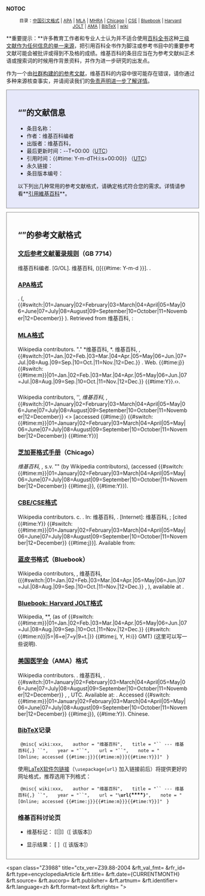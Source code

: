 __NOTOC__

<div style="width: 90%; text-align: center; font-size: 85%; margin: 10px auto;">

目录：[中国引文格式](https://zh.wikipedia.org/wiki/#GB7714 "wikilink") |
[APA](https://zh.wikipedia.org/wiki/#APA格式 "wikilink") |
[MLA](https://zh.wikipedia.org/wiki/#MLA格式 "wikilink") |
[MHRA](https://zh.wikipedia.org/wiki/#MHRA格式 "wikilink") |
[Chicago](https://zh.wikipedia.org/wiki/#Chicago "wikilink") |
[CSE](https://zh.wikipedia.org/wiki/#CBE/CSE格式 "wikilink") |
[Bluebook](https://zh.wikipedia.org/wiki/#Bluebook "wikilink") |
[Harvard
JOLT](https://zh.wikipedia.org/wiki/#Bluebook:_Harvard_JOLT格式 "wikilink")
| [AMA](https://zh.wikipedia.org/wiki/#AMA "wikilink") |
[BibTeX](https://zh.wikipedia.org/wiki/#BibTeX记录 "wikilink") |
[wiki](https://zh.wikipedia.org/wiki/#维基百科讨论页 "wikilink")

</div>

**重要提示：**许多教育工作者和专业人士认为并不适合使用[百科全书](../Page/百科全书.md "wikilink")这种[三级文献作为任何信息的单一来源](https://zh.wikipedia.org/wiki/三级文献 "wikilink")，把引用百科全书作为脚注或参考书目中的重要参考文献可能会被批评或得到不及格的成绩。维基百科的条目应当在为参考文献纠正术语或搜索词的时候用作背景资料，并作为进一步研究的出发点。

作为一个由[社群构建的的参考文献](https://zh.wikipedia.org/wiki/维基百科:誰在寫維基百科 "wikilink")，维基百科的内容中很可能存在错误，请你通过多种来源核查事实，并请阅读我们的[免责声明进一步了解详情](https://zh.wikipedia.org/wiki/wikipedia:免责声明 "wikilink")。

<div style="border: 1px solid grey; background: #E6E8FA; width: 90%; padding: 15px 30px 15px 30px; margin: 10px auto;">

## “”的文献信息

  - 条目名称：
  - 作者：维基百科编者
  - 出版者：维基百科，
  - 最后更新时间：--T+00:00（[UTC](https://zh.wikipedia.org/wiki/UTC "wikilink")）
  - 引用时间：{{\#time: Y-m-dTH:i:s+00:00}}
    （[UTC](https://zh.wikipedia.org/wiki/UTC "wikilink")）
  - 永久链接：
  - 条目版本编号：

以下列出几种常用的参考文献格式，请确定格式符合您的需求。详情请参看**[引用維基百科](https://zh.wikipedia.org/wiki/维基百科:引用維基百科 "wikilink")**。

</div>

<div class="plainlinks" style="border: 1px solid grey; width: 90%; padding: 15px 30px 15px 30px; margin: 10px auto;">

## “”的参考文献格式

### [文后参考文献著录规则](../Page/文后参考文献著录规则.md "wikilink")（GB 7714）

维基百科编者. \[G/OL\]. 维基百科, ()\[{{\#time: Y-m-d }}\]. .

### [APA格式](../Page/APA格式.md "wikilink")

. (,
{{\#switch:|01=January|02=February|03=March|04=April|05=May|06=June|07=July|08=August|09=September|10=October|11=November|12=December}}
). Retrieved from 维基百科, :

### [MLA格式](../Page/MLA格式手冊.md "wikilink")

Wikipedia contributors. "." *维基百科, *. 维基百科, ,
{{\#switch:|01=Jan.|02=Feb.|03=Mar.|04=Apr.|05=May|06=Jun.|07=Jul.|08=Aug.|09=Sep.|10=Oct.|11=Nov.|12=Dec.}}
. Web. {{\#time:j}}
{{\#switch:{{\#time:m}}|01=Jan.|02=Feb.|03=Mar.|04=Apr.|05=May|06=Jun.|07=Jul.|08=Aug.|09=Sep.|10=Oct.|11=Nov.|12=Dec.}}
{{\#time:Y}}.‹›.

###

Wikipedia contributors, '', *维基百科, ,*
{{\#switch:|01=January|02=February|03=March|04=April|05=May|06=June|07=July|08=August|09=September|10=October|11=November|12=December}}
 \<\> \[accessed {{\#time:j}}
{{\#switch:{{\#time:m}}|01=January|02=February|03=March|04=April|05=May|06=June|07=July|08=August|09=September|10=October|11=November|12=December}}
{{\#time:Y}}\]

### [芝加哥格式手册](../Page/芝加哥格式手册.md "wikilink")（Chicago）

*维基百科, ,* s.v. "" (by Wikipedia contributors),  (accessed
{{\#switch:{{\#time:m}}|01=January|02=February|03=March|04=April|05=May|06=June|07=July|08=August|09=September|10=October|11=November|12=December}}
{{\#time:j}}, {{\#time:Y}}).

### [CBE/CSE格式](https://zh.wikipedia.org/wiki/科学编辑委员会 "wikilink")

Wikipedia contributors. c. . In: 维基百科, . \[Internet\]: 维基百科, ; \[cited
{{\#time:Y}}
{{\#switch:{{\#time:m}}|01=January|02=February|03=March|04=April|05=May|06=June|07=July|08=August|09=September|10=October|11=November|12=December}}
{{\#time:j}}\]. Available from:

### [蓝皮书](../Page/蓝皮书.md "wikilink")格式（Bluebook）

Wikipedia contributors, , 维基百科,
({{\#switch:|01=Jan.|02=Feb.|03=Mar.|04=Apr.|05=May|06=Jun.|07=Jul.|08=Aug.|09=Sep.|10=Oct.|11=Nov.|12=Dec.}}
, ), available at .

### [Bluebook: Harvard JOLT格式](https://zh.wikipedia.org/wiki/蓝皮书#Citation_to_Wikipedia "wikilink")

Wikipedia, **,  (as of
{{\#switch:{{\#time:m}}|01=Jan.|02=Feb.|03=Mar.|04=Apr.|05=May|06=Jun.|07=Jul.|08=Aug.|09=Sep.|10=Oct.|11=Nov.|12=Dec.}}
{{\#switch:{{\#time:n}}|5=|6=e|7=y|9=t.|}} {{\#time:j, Y, H:i}} GMT)
(这里可以写一些说明).

### [美国医学会](../Page/美国医学会.md "wikilink")（AMA）格式

Wikipedia contributors. . 维基百科, .
{{\#switch:|01=January|02=February|03=March|04=April|05=May|06=June|07=July|08=August|09=September|10=October|11=November|12=December}}
, ,  UTC. Available at: . Accessed
{{\#switch:{{\#time:m}}|01=January|02=February|03=March|04=April|05=May|06=June|07=July|08=August|09=September|10=October|11=November|12=December}}
{{\#time:j}}, {{\#time:Y}}. Chinese.

### [BibTeX](../Page/BibTeX.md "wikilink")记录

` @misc{ wiki:xxx,`
`   author = "维基百科",`
`   title = "`` --- 维基百科{,} ``",`
`   year = "``",`
`   url = "``",`
`   note = "[Online; accessed {{#time:j}}{{#time:m}}}{{#time:Y}}]"`
` }`

使用[LaTeX软件包链接](https://zh.wikipedia.org/wiki/LaTeX "wikilink")（`\usepackage{url}`
加入链接前后）将提供更好的网址格式，推荐选用下列格式：

` @misc{ wiki:xxx,`
`   author = "维基百科",`
`   title = "`` --- 维基百科{,} ``",`
`   year = "``",`
`   url = "`**`\url{`****`}`**`",`
`   note = "[Online; accessed {{#time:j}}{{#time:m}}}{{#time:Y}}]"`
` }`

### 维基百科讨论页

  - 维基标记：
    \[\[|\]\]（\[ 该版本\]）

<!-- end list -->

  - 显示结果：
    \[ \]（\[ 该版本\]）

</div>

\<span class="Z3988" title="ctx_ver=Z39.88-2004 \&rft_val_fmt=
\&rfr_id= \&rft.type=encyclopediaArticle \&rft.title=
\&rft.date={CURRENTMONTH} \&rft.source= \&rft.aucorp= \&rft.publisher=
\&rft.artnum= \&rft.identifier= \&rft.language=zh \&rft.format=text
\&rft.rights= "\><span style="display: none;"> </span></span>